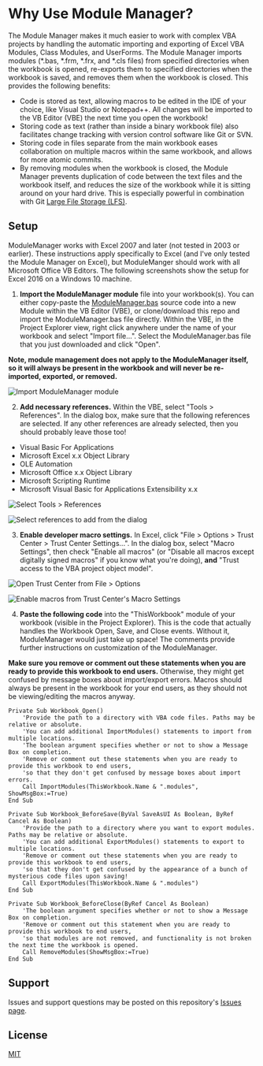 # Why Use Module Manager?

The Module Manager makes it much easier to work with complex VBA projects by handling the automatic importing and exporting of Excel VBA Modules, Class Modules, and UserForms.  The Module Manager imports modules (\*.bas, \*.frm, \*.frx, and \*.cls files) from specified directories when the workbook is opened, re-exports them to specified directories when the workbook is saved, and removes them when the workbook is closed. This provides the following benefits:
* Code is stored as text, allowing macros to be edited in the IDE of your choice, like Visual Studio or Notepad++. All changes will be imported to the VB Editor (VBE) the next time you open the workbook!
* Storing code as text (rather than inside a binary workbook file) also facilitates change tracking with version control software like Git or SVN.
* Storing code in files separate from the main workbook eases collaboration on multiple macros within the same workbook, and allows for more atomic commits.
* By removing modules when the workbook is closed, the Module Manager prevents duplication of code between the text files and the workbook itself, and reduces the size of the workbook while it is sitting around on your hard drive. This is especially powerful in combination with Git [Large File Storage (LFS)](https://git-lfs.github.com/).

## Setup
ModuleManager works with Excel 2007 and later (not tested in 2003 or earlier). These instructions apply specifically to Excel (and I've only tested the Module Manager on Excel), but ModuleManger should work with all Microsoft Office VB Editors. The following screenshots show the setup for Excel 2016 on a Windows 10 machine.

1. __Import the ModuleManager module__ file into your workbook(s). You can either copy-paste the [ModuleManager.bas](ModuleManager.bas) source code into a new Module within the VB Editor (VBE), or clone/download this repo and import the ModuleManager.bas file directly. Within the VBE, in the Project Explorer view, right click anywhere under the name of your workbook and select "Import file...".  Select the ModuleManager.bas file that you just downloaded and click "Open".

**Note, module management does not apply to the ModuleManager itself, so it will always be present in the workbook and will never be re-imported, exported, or removed.**

![Import ModuleManager module](screenshots/import-module-manager.png)

2. __Add necessary references.__  Within the VBE, select "Tools > References".  In the dialog box, make sure that the following references are selected.  If any other references are already selected, then you should probably leave those too!
 * Visual Basic For Applications
 * Microsoft Excel x.x Object Library
 * OLE Automation
 * Microsoft Office x.x Object Library
 * Microsoft Scripting Runtime
 * Microsoft Visual Basic for Applications Extensibility x.x  

![Select Tools > References](screenshots/references-menu.png)  

![Select references to add from the dialog](screenshots/references-dialog.png)

3. __Enable developer macro settings.__  In Excel, click "File > Options > Trust Center > Trust Center Settings...".  In the dialog box, select "Macro Settings", then check "Enable all macros" (or "Disable all macros except digitally signed macros" if you know what you're doing), __and__ "Trust access to the VBA project object model".  

![Open Trust Center from File > Options](screenshots/macro-security-trust-center.png)  

![Enable macros from Trust Center's Macro Settings](screenshots/macro-security-trust-center-settings.png)

4. __Paste the following code__ into the "ThisWorkbook" module of your workbook (visible in the Project Explorer).  This is the code that actually handles the Workbook Open, Save, and Close events.  Without it, ModuleManager would just take up space!  The comments provide further instructions on customization of the ModuleManager.

**Make sure you remove or comment out these statements when you are ready to provide this workbook to end users.** Otherwise, they might get confused by message boxes about import/export errors. Macros should always be present in the workbook for your end users, as they should not be viewing/editing the macros anyway.

```vbnet
Private Sub Workbook_Open()
    'Provide the path to a directory with VBA code files. Paths may be relative or absolute.
    'You can add additional ImportModules() statements to import from multiple locations.
    'The boolean argument specifies whether or not to show a Message Box on completion.
    'Remove or comment out these statements when you are ready to provide this workbook to end users,
    'so that they don't get confused by message boxes about import errors.
    Call ImportModules(ThisWorkbook.Name & ".modules", ShowMsgBox:=True)
End Sub

Private Sub Workbook_BeforeSave(ByVal SaveAsUI As Boolean, ByRef Cancel As Boolean)
    'Provide the path to a directory where you want to export modules. Paths may be relative or absolute.
    'You can add additional ExportModules() statements to export to multiple locations.
    'Remove or comment out these statements when you are ready to provide this workbook to end users,
    'so that they don't get confused by the appearance of a bunch of mysterious code files upon saving!
    Call ExportModules(ThisWorkbook.Name & ".modules")
End Sub

Private Sub Workbook_BeforeClose(ByRef Cancel As Boolean)
    'The boolean argument specifies whether or not to show a Message Box on completion.
    'Remove or comment out this statement when you are ready to provide this workbook to end users,
    'so that modules are not removed, and functionality is not broken the next time the workbook is opened.
    Call RemoveModules(ShowMsgBox:=True)
End Sub
```

## Support
Issues and support questions may be posted on this repository's [Issues page](https://github.com/DanwareCreations/VbaModuleManager/issues).

## License
[MIT](./LICENSE.txt)
